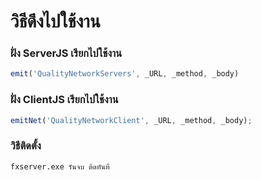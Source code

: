 # วิธีดึงไปใช้งาน


### ฝั่ง ServerJS เรียกไปใช้งาน 
```js
emit('QualityNetworkServers', _URL, _method, _body) 
```


### ฝั่ง ClientJS เรียกไปใช้งาน 
```js
emitNet('QualityNetworkClient', _URL, _method, _body);
```


### วิธีติดตั้ง
```
fxserver.exe รันจบ ติดทันที
```
